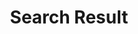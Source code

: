 ---
title: "Search Result"
slug: "search"
layout: "search"
outputs:
    - html
    - json
menu:
    main:
        weight: -0
        params: 
            icon: search
---